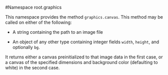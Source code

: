 #Namespace root.graphics

This namespace provides the method `graphics.canvas`. This method may be called on either of the following:

- A string containing the path to an image file

- An object of any other type containing integer fields `width`, `height`, and optionally `bg`.

It returns either a canvas preinitialized to that image data in the first case, or a canvas of the specified dimensions and background color (defaulting to white) in the second case.
